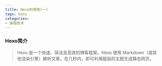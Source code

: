 ```yaml
---
title: Hexo的使用(一)
tags: hexo
categories: 
- 编程技术
---
```

### Hexo简介
> Hexo 是一个快速、简洁且高效的博客框架。Hexo 使用 Markdown（或其他渲染引擎）解析文章，在几秒内，即可利用靓丽的主题生成静态网页。
